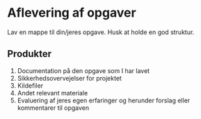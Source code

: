 # Aflevering af opgaver

Lav en mappe til din/jeres opgave. Husk at holde en god struktur.

## Produkter
1. Documentation på den opgave som I har lavet
2. Sikkerhedsovervejelser for projektet
3. Kildefiler
4. Andet relevant materiale
5. Evaluering af jeres egen erfaringer og herunder forslag eller kommentarer til opgaven
